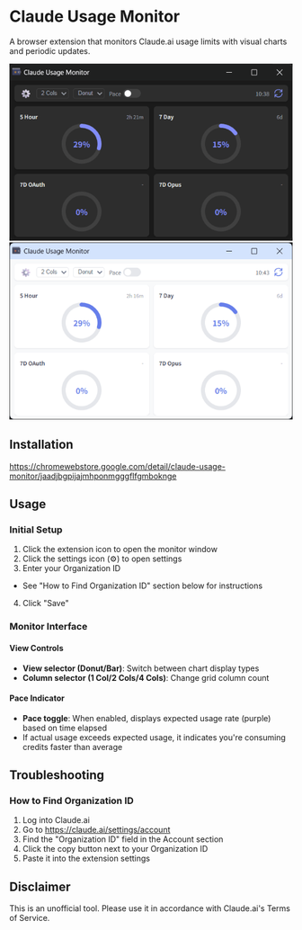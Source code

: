 # Claude Usage Monitor

A browser extension that monitors Claude.ai usage limits with visual charts and periodic updates.

![Screen shot](screenshot.png)  
![Screen shot](screenshot2.png)

## Installation

https://chromewebstore.google.com/detail/claude-usage-monitor/jaadjbgpijajmhponmgggflfgmboknge

## Usage

### Initial Setup

1. Click the extension icon to open the monitor window
2. Click the settings icon (⚙️) to open settings
3. Enter your Organization ID
  - See "How to Find Organization ID" section below for instructions
4. Click "Save"

### Monitor Interface

#### View Controls

- **View selector (Donut/Bar)**: Switch between chart display types
- **Column selector (1 Col/2 Cols/4 Cols)**: Change grid column count

#### Pace Indicator

- **Pace toggle**: When enabled, displays expected usage rate (purple) based on time elapsed
- If actual usage exceeds expected usage, it indicates you're consuming credits faster than average

## Troubleshooting

### How to Find Organization ID
1. Log into Claude.ai
2. Go to https://claude.ai/settings/account
3. Find the "Organization ID" field in the Account section
4. Click the copy button next to your Organization ID
5. Paste it into the extension settings

## Disclaimer

This is an unofficial tool. Please use it in accordance with Claude.ai's Terms of Service.
